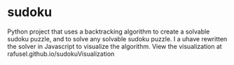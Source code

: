 # sudoku
Python project that uses a backtracking algorithm to create a solvable sudoku puzzle, and to solve any solvable sudoku puzzle. I a uhave rewritten the solver in Javascript to visualize the algorithm. View the visualization at rafusel.github.io/sudokuVisualization 
